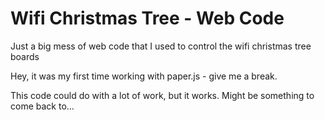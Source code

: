 # Wifi Christmas Tree - Web Code
Just a big mess of web code that I used to control the wifi christmas tree boards

Hey, it was my first time working with paper.js - give me a break. 

This code could do with a lot of work, but it works. Might be something to come back to...
